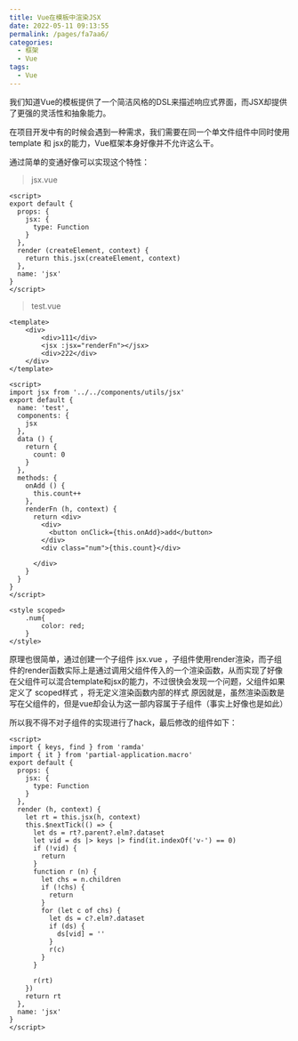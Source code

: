 ```yaml
---
title: Vue在模板中渲染JSX
date: 2022-05-11 09:13:55
permalink: /pages/fa7aa6/
categories:
  - 框架
  - Vue
tags:
  - Vue
---
```

我们知道Vue的模板提供了一个简洁风格的DSL来描述响应式界面，而JSX却提供了更强的灵活性和抽象能力。  

在项目开发中有的时候会遇到一种需求，我们需要在同一个单文件组件中同时使用 template 和 jsx的能力，Vue框架本身好像并不允许这么干。

通过简单的变通好像可以实现这个特性：

<!-- more -->

> jsx.vue

```vue
<script>
export default {
  props: {
    jsx: {
      type: Function
    }
  },
  render (createElement, context) {
    return this.jsx(createElement, context)
  },
  name: 'jsx'
}
</script>
```
> test.vue

```vue
<template>
    <div>
        <div>111</div>
        <jsx :jsx="renderFn"></jsx>
        <div>222</div>
    </div>
</template>

<script>
import jsx from '../../components/utils/jsx'
export default {
  name: 'test',
  components: {
    jsx
  },
  data () {
    return {
      count: 0
    }
  },
  methods: {
    onAdd () {
      this.count++
    },
    renderFn (h, context) {
      return <div>
        <div>
          <button onClick={this.onAdd}>add</button>
        </div>
        <div class="num">{this.count}</div>

      </div>
    }
  }
}
</script>

<style scoped>
    .num{
        color: red;
    }
</style>
```
原理也很简单，通过创建一个子组件 jsx.vue ，子组件使用render渲染，而子组件的render函数实际上是通过调用父组件传入的一个渲染函数，从而实现了好像在父组件可以混合template和jsx的能力，不过很快会发现一个问题，父组件如果定义了 scoped样式 ，将无定义渲染函数内部的样式
原因就是，虽然渲染函数是写在父组件的，但是vue却会认为这一部内容属于子组件（事实上好像也是如此）

所以我不得不对子组件的实现进行了hack，最后修改的组件如下：
```vue
<script>
import { keys, find } from 'ramda'
import { it } from 'partial-application.macro'
export default {
  props: {
    jsx: {
      type: Function
    }
  },
  render (h, context) {
    let rt = this.jsx(h, context)
    this.$nextTick(() => {
      let ds = rt?.parent?.elm?.dataset
      let vid = ds |> keys |> find(it.indexOf('v-') == 0)
      if (!vid) {
        return
      }
      function r (n) {
        let chs = n.children
        if (!chs) {
          return
        }
        for (let c of chs) {
          let ds = c?.elm?.dataset
          if (ds) {
            ds[vid] = ''
          }
          r(c)
        }
      }

      r(rt)
    })
    return rt
  },
  name: 'jsx'
}
</script>
```
